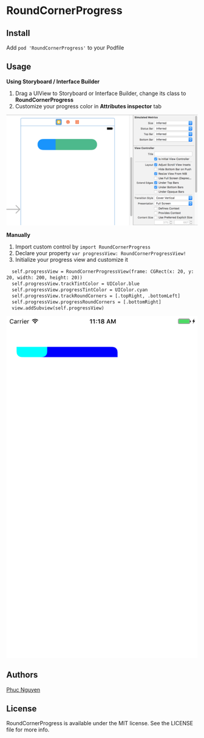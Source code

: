 # RoundCornerProgress

## Install
  Add ``` pod 'RoundCornerProgress' ``` to your Podfile
## Usage 

  **Using Storyboard / Interface Builder**
  1. Drag a UIView to Storyboard or Interface Builder, change its class to **RoundCornerProgress**
  2. Customize your progress color in **Attributes inspector** tab
  <img src="IB.png"/>
  
  **Manually**
  1. Import custom control by `import RoundCornerProgress`
  2. Declare your property `var progressView: RoundCornerProgressView!`
  3. Initialize your progress view and customize it
  ```
    self.progressView = RoundCornerProgressView(frame: CGRect(x: 20, y: 20, width: 200, height: 20))
    self.progressView.trackTintColor = UIColor.blue
    self.progressView.progressTintColor = UIColor.cyan
    self.progressView.trackRoundCorners = [.topRight, .bottomLeft]
    self.progressView.progressRoundCorners = [.bottomRight]
    view.addSubview(self.progressView)
  ```
  <img src="Manually.png"/>

## Authors

[Phuc Nguyen](https://github.com/phucnm)

## License

RoundCornerProgress is available under the MIT license. See the LICENSE file for more info.